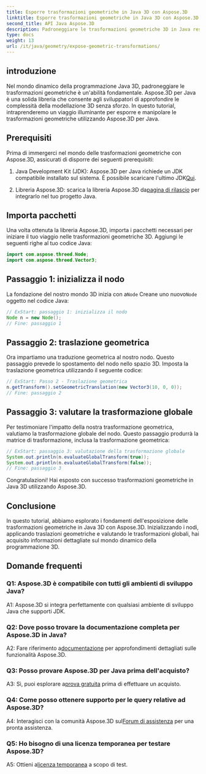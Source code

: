 ```yaml
---
title: Esporre trasformazioni geometriche in Java 3D con Aspose.3D
linktitle: Esporre trasformazioni geometriche in Java 3D con Aspose.3D
second_title: API Java Aspose.3D
description: Padroneggiare le trasformazioni geometriche 3D in Java reso facile con Aspose.3D. Impara a manipolare i nodi, applicare traduzioni e valutare le trasformazioni globali.
type: docs
weight: 13
url: /it/java/geometry/expose-geometric-transformations/
---
```

## introduzione

Nel mondo dinamico della programmazione Java 3D, padroneggiare le trasformazioni geometriche è un'abilità fondamentale. Aspose.3D per Java è una solida libreria che consente agli sviluppatori di approfondire le complessità della modellazione 3D senza sforzo. In questo tutorial, intraprenderemo un viaggio illuminante per esporre e manipolare le trasformazioni geometriche utilizzando Aspose.3D per Java.

## Prerequisiti

Prima di immergerci nel mondo delle trasformazioni geometriche con Aspose.3D, assicurati di disporre dei seguenti prerequisiti:

1.  Java Development Kit (JDK): Aspose.3D per Java richiede un JDK compatibile installato sul sistema. È possibile scaricare l'ultimo JDK[Qui](https://www.oracle.com/java/technologies/javase-downloads.html).

2.  Libreria Aspose.3D: scarica la libreria Aspose.3D da[pagina di rilascio](https://releases.aspose.com/3d/java/) per integrarlo nel tuo progetto Java.

## Importa pacchetti

Una volta ottenuta la libreria Aspose.3D, importa i pacchetti necessari per iniziare il tuo viaggio nelle trasformazioni geometriche 3D. Aggiungi le seguenti righe al tuo codice Java:

```java
import com.aspose.threed.Node;
import com.aspose.threed.Vector3;
```

## Passaggio 1: inizializza il nodo

 La fondazione del nostro mondo 3D inizia con a`Node` Creane uno nuovo`Node` oggetto nel codice Java:

```java
// ExStart: passaggio 1: inizializza il nodo
Node n = new Node();
// Fine: passaggio 1
```

## Passaggio 2: traslazione geometrica

Ora impartiamo una traduzione geometrica al nostro nodo. Questo passaggio prevede lo spostamento del nodo nello spazio 3D. Imposta la traslazione geometrica utilizzando il seguente codice:

```java
// ExStart: Passo 2 - Traslazione geometrica
n.getTransform().setGeometricTranslation(new Vector3(10, 0, 0));
// Fine: passaggio 2
```

## Passaggio 3: valutare la trasformazione globale

Per testimoniare l'impatto della nostra trasformazione geometrica, valutiamo la trasformazione globale del nodo. Questo passaggio produrrà la matrice di trasformazione, inclusa la trasformazione geometrica:

```java
// ExStart: passaggio 3: valutazione della trasformazione globale
System.out.println(n.evaluateGlobalTransform(true));
System.out.println(n.evaluateGlobalTransform(false));
// Fine: passaggio 3
```

Congratulazioni! Hai esposto con successo trasformazioni geometriche in Java 3D utilizzando Aspose.3D.

## Conclusione

In questo tutorial, abbiamo esplorato i fondamenti dell'esposizione delle trasformazioni geometriche in Java 3D con Aspose.3D. Inizializzando i nodi, applicando traslazioni geometriche e valutando le trasformazioni globali, hai acquisito informazioni dettagliate sul mondo dinamico della programmazione 3D.

## Domande frequenti

### Q1: Aspose.3D è compatibile con tutti gli ambienti di sviluppo Java?

A1: Aspose.3D si integra perfettamente con qualsiasi ambiente di sviluppo Java che supporti JDK.

### Q2: Dove posso trovare la documentazione completa per Aspose.3D in Java?

 A2: Fare riferimento a[documentazione](https://reference.aspose.com/3d/java/) per approfondimenti dettagliati sulle funzionalità Aspose.3D.

### Q3: Posso provare Aspose.3D per Java prima dell'acquisto?

 A3: Sì, puoi esplorare a[prova gratuita](https://releases.aspose.com/) prima di effettuare un acquisto.

### Q4: Come posso ottenere supporto per le query relative ad Aspose.3D?

 A4: Interagisci con la comunità Aspose.3D sul[Forum di assistenza](https://forum.aspose.com/c/3d/18) per una pronta assistenza.

### Q5: Ho bisogno di una licenza temporanea per testare Aspose.3D?

 A5: Ottieni a[licenza temporanea](https://purchase.aspose.com/temporary-license/) a scopo di test.